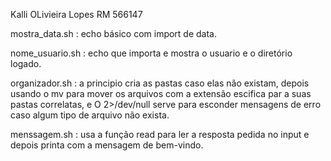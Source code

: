 Kalli OLivieira Lopes
RM 566147

mostra_data.sh : echo básico com import de data.

nome_usuario.sh : echo que importa e mostra o usuario e o diretório logado.

organizador.sh : a principio cria as pastas caso elas não existam, depois usando o mv para mover os arquivos com a extensão escifica par a suas pastas correlatas, e   O 2>/dev/null serve para esconder mensagens de erro caso algum tipo de arquivo não exista. 

menssagem.sh : usa a função read para ler a resposta pedida no input e depois printa com a mensagem de bem-vindo.

